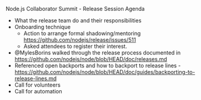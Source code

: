 Node.js Collaborator Summit - Release Session Agenda

- What the release team do and their responsibilities
- Onboarding technique
    - Action to arrange formal shadowing/mentoring https://github.com/nodejs/release/issues/511
    - Asked attendees to register their interest.
- @MylesBorins walked through the release process documented in https://github.com/nodejs/node/blob/HEAD/doc/releases.md
- Referenced open backports and how to backport to release lines - https://github.com/nodejs/node/blob/HEAD/doc/guides/backporting-to-release-lines.md
- Call for volunteers
- Call for automation